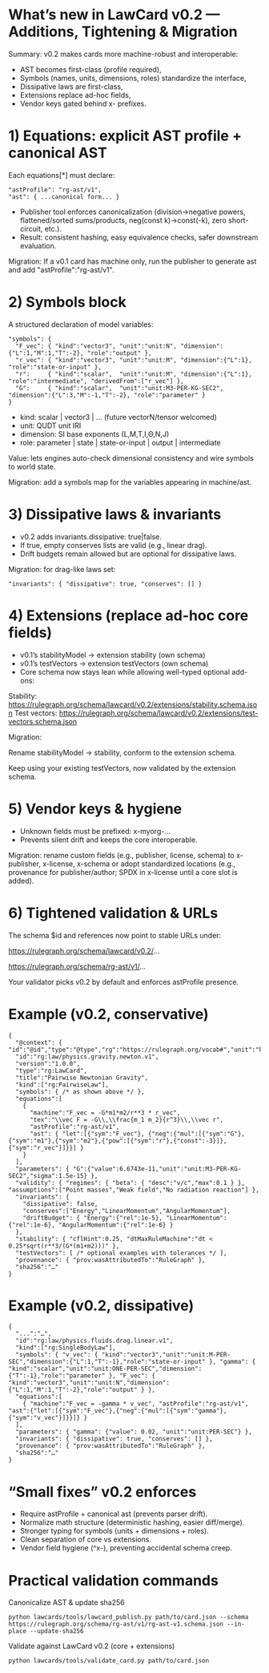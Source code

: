 # What’s new in LawCard v0.2 — Additions, Tightening & Migration

Summary: v0.2 makes cards more machine-robust and interoperable:

- AST becomes first-class (profile required),
- Symbols (names, units, dimensions, roles) standardize the interface,
- Dissipative laws are first-class,
- Extensions replace ad-hoc fields,
- Vendor keys gated behind x- prefixes.

# 1) Equations: explicit AST profile + canonical AST

Each equations[*] must declare:
```
"astProfile": "rg-ast/v1",
"ast": { ...canonical form... }
```

- Publisher tool enforces canonicalization (division→negative powers, flattened/sorted sums/products, neg(const k)→const(-k), zero short-circuit, etc.).
- Result: consistent hashing, easy equivalence checks, safer downstream evaluation.

Migration:
If a v0.1 card has machine only, run the publisher to generate ast and add "astProfile":"rg-ast/v1".

# 2) Symbols block

A structured declaration of model variables:
```
"symbols": {
  "F_vec": { "kind":"vector3", "unit":"unit:N", "dimension":{"L":1,"M":1,"T":-2}, "role":"output" },
  "r_vec": { "kind":"vector3", "unit":"unit:M", "dimension":{"L":1}, "role":"state-or-input" },
  "r":     { "kind":"scalar",  "unit":"unit:M", "dimension":{"L":1}, "role":"intermediate", "derivedFrom":["r_vec"] },
  "G":     { "kind":"scalar",  "unit":"unit:M3-PER-KG-SEC2", "dimension":{"L":3,"M":-1,"T":-2}, "role":"parameter" }
}
```

- kind: scalar | vector3 | … (future vectorN/tensor welcomed)
- unit: QUDT unit IRI
- dimension: SI base exponents (L,M,T,I,Θ,N,J)
- role: parameter | state | state-or-input | output | intermediate

Value: lets engines auto-check dimensional consistency and wire symbols to world state.

Migration: add a symbols map for the variables appearing in machine/ast.

# 3) Dissipative laws & invariants

- v0.2 adds invariants.dissipative: true|false.
- If true, empty conserves lists are valid (e.g., linear drag).
- Drift budgets remain allowed but are optional for dissipative laws.

Migration: for drag-like laws set:
```
"invariants": { "dissipative": true, "conserves": [] }
```

# 4) Extensions (replace ad-hoc core fields)

- v0.1’s stabilityModel → extension stability (own schema)
- v0.1’s testVectors → extension testVectors (own schema)
- Core schema now stays lean while allowing well-typed optional add-ons:

Stability: https://rulegraph.org/schema/lawcard/v0.2/extensions/stability.schema.json
Test vectors: https://rulegraph.org/schema/lawcard/v0.2/extensions/test-vectors.schema.json

Migration:

Rename stabilityModel → stability, conform to the extension schema.

Keep using your existing testVectors, now validated by the extension schema.

# 5) Vendor keys & hygiene

- Unknown fields must be prefixed: x-myorg-…
- Prevents silent drift and keeps the core interoperable.

Migration: rename custom fields (e.g., publisher, license, schema) to x-publisher, x-license, x-schema or adopt standardized locations (e.g., provenance for publisher/author; SPDX in x-license until a core slot is added).

# 6) Tightened validation & URLs

The schema $id and references now point to stable URLs under:

https://rulegraph.org/schema/lawcard/v0.2/...

https://rulegraph.org/schema/rg-ast/v1/...

Your validator picks v0.2 by default and enforces astProfile presence.

# Example (v0.2, conservative)
```
{
  "@context": { "id":"@id","type":"@type","rg":"https://rulegraph.org/vocab#","unit":"https://qudt.org/vocab/unit/","prov":"http://www.w3.org/ns/prov#"},
  "id":"rg:law/physics.gravity.newton.v1",
  "version":"1.0.0",
  "type":"rg:LawCard",
  "title":"Pairwise Newtonian Gravity",
  "kind":["rg:PairwiseLaw"],
  "symbols": { /* as shown above */ },
  "equations":[
    {
      "machine":"F_vec = -G*m1*m2/r**3 * r_vec",
      "tex":"\\vec F = -G\\,\\frac{m_1 m_2}{r^3}\\,\\vec r",
      "astProfile":"rg-ast/v1",
      "ast": { "let":[{"sym":"F_vec"}, {"neg":{"mul":[{"sym":"G"},{"sym":"m1"},{"sym":"m2"},{"pow":[{"sym":"r"},{"const":-3}]},{"sym":"r_vec"}]}}] }
    }
  ],
  "parameters": { "G":{"value":6.6743e-11,"unit":"unit:M3-PER-KG-SEC2","sigma":1.5e-15} },
  "validity": { "regimes": { "beta": { "desc":"v/c","max":0.1 } }, "assumptions":["Point masses","Weak field","No radiation reaction"] },
  "invariants": {
    "dissipative": false,
    "conserves":["Energy","LinearMomentum","AngularMomentum"],
    "driftBudget": { "Energy":{"rel":1e-5}, "LinearMomentum":{"rel":1e-6}, "AngularMomentum":{"rel":1e-6} }
  },
  "stability": { "cflHint":0.25, "dtMaxRuleMachine":"dt < 0.25*sqrt(r**3/(G*(m1+m2)))" },
  "testVectors": [ /* optional examples with tolerances */ ],
  "provenance": { "prov:wasAttributedTo":"RuleGraph" },
  "sha256":"…"
}
```

# Example (v0.2, dissipative)
```
{
  "...":"…",
  "id":"rg:law/physics.fluids.drag.linear.v1",
  "kind":["rg:SingleBodyLaw"],
  "symbols": { "v_vec": { "kind":"vector3","unit":"unit:M-PER-SEC","dimension":{"L":1,"T":-1},"role":"state-or-input" }, "gamma": { "kind":"scalar","unit":"unit:ONE-PER-SEC","dimension":{"T":-1},"role":"parameter" }, "F_vec": { "kind":"vector3","unit":"unit:N","dimension":{"L":1,"M":1,"T":-2},"role":"output" } },
  "equations":[
    { "machine":"F_vec = -gamma * v_vec", "astProfile":"rg-ast/v1", "ast":{"let":[{"sym":"F_vec"},{"neg":{"mul":[{"sym":"gamma"},{"sym":"v_vec"}]}}]} }
  ],
  "parameters": { "gamma": {"value": 0.02, "unit":"unit:PER-SEC"} },
  "invariants": { "dissipative": true, "conserves": [] },
  "provenance": { "prov:wasAttributedTo":"RuleGraph" },
  "sha256":"…"
}
```

# “Small fixes” v0.2 enforces

- Require astProfile + canonical ast (prevents parser drift).
- Normalize math structure (deterministic hashing, easier diff/merge).
- Stronger typing for symbols (units + dimensions + roles).
- Clean separation of core vs extensions.
- Vendor field hygiene (^x-), preventing accidental schema creep.

# Practical validation commands

Canonicalize AST & update sha256
```
python lawcards/tools/lawcard_publish.py path/to/card.json --schema https://rulegraph.org/schema/rg-ast/v1/rg-ast-v1.schema.json --in-place --update-sha256
```

Validate against LawCard v0.2 (core + extensions)
```
python lawcards/tools/validate_card.py path/to/card.json
```
